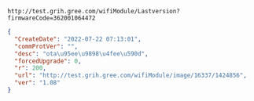 `http://test.grih.gree.com/wifiModule/Lastversion?firmwareCode=362001064472`

```json
{
  "CreateDate": "2022-07-22 07:13:01",
  "commProtVer": "",
  "desc": "ota\u95ee\u9898\u4fee\u590d",
  "forcedUpgrade": 0,
  "r": 200,
  "url": "http://test.grih.gree.com/wifiModule/image/16337/1424856",
  "ver": "1.08"
}
```
